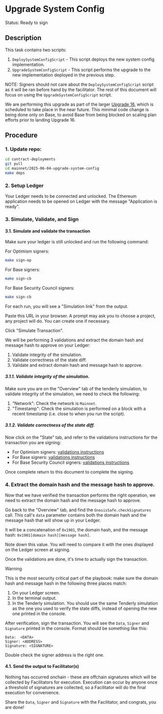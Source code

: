 # Upgrade System Config

Status: Ready to sign

## Description

This task contains two scripts:
1. `DeploySystemConfigScript` - This script deploys the new system config implementation.
2. `UpgradeSystemConfigScript` - This script performs the upgrade to the new implementation deployed in the previous step.

NOTE: Signers should not care about the `DeploySystemConfigScript` script as it will be ran before hand by the facilitator.
The rest of this document will focus on using the `UpgradeSystemConfigScript` script.

We are performing this upgrade as part of the larger [Upgrade 16](https://docs.optimism.io/notices/upgrade-16), which is scheduled to take place in the near future. This minimal code change is being done only on Base, to avoid Base from being blocked on scaling plan efforts prior to landing Upgrade 16.

## Procedure

### 1. Update repo:

```bash
cd contract-deployments
git pull
cd mainnet/2025-06-04-upgrade-system-config
make deps
```

### 2. Setup Ledger

Your Ledger needs to be connected and unlocked. The Ethereum
application needs to be opened on Ledger with the message "Application
is ready".

### 3. Simulate, Validate, and Sign

#### 3.1. Simulate and validate the transaction

Make sure your ledger is still unlocked and run the following command:

For Optimism signers:
```bash
make sign-op
```

For Base signers:
```bash
make sign-cb
```

For Base Security Council signers:
```bash
make sign-cb
```

For each run, you will see a "Simulation link" from the output.

Paste this URL in your browser. A prompt may ask you to choose a
project, any project will do. You can create one if necessary.

Click "Simulate Transaction".

We will be performing 3 validations and extract the domain hash and
message hash to approve on your Ledger:

1. Validate integrity of the simulation.
2. Validate correctness of the state diff.
3. Validate and extract domain hash and message hash to approve.

##### 3.1.1. Validate integrity of the simulation.

Make sure you are on the "Overview" tab of the tenderly simulation, to
validate integrity of the simulation, we need to check the following:

1. "Network": Check the network is `Mainnet`.
2. "Timestamp": Check the simulation is performed on a block with a
   recent timestamp (i.e. close to when you run the script).

##### 3.1.2. Validate correctness of the state diff.

Now click on the "State" tab, and refer to the validations instructions for the transaction you are signing:

- For Optimism signers: [validations instructions](./validations/OP_VALIDATION.md)
- For Base signers: [validations instructions](./validations/BASE_NESTED_VALIDATION.md)
- For Base Security Council signers: [validations instructions](./validations/BASE_SC_VALIDATION.md)

Once complete return to this document to complete the signing.

### 4. Extract the domain hash and the message hash to approve.

Now that we have verified the transaction performs the right
operation, we need to extract the domain hash and the message hash to
approve.

Go back to the "Overview" tab, and find the
`GnosisSafe.checkSignatures` call. This call's `data` parameter
contains both the domain hash and the message hash that will show up
in your Ledger.

It will be a concatenation of `0x1901`, the domain hash, and the
message hash: `0x1901[domain hash][message hash]`.

Note down this value. You will need to compare it with the ones
displayed on the Ledger screen at signing.

Once the validations are done, it's time to actually sign the
transaction.

> [!WARNING]
> This is the most security critical part of the playbook: make sure the
> domain hash and message hash in the following three places match:
>
> 1. On your Ledger screen.
> 2. In the terminal output.
> 3. In the Tenderly simulation. You should use the same Tenderly
>    simulation as the one you used to verify the state diffs, instead
>    of opening the new one printed in the console.
>

After verification, sign the transaction. You will see the `Data`,
`Signer` and `Signature` printed in the console. Format should be
something like this:

```shell
Data:  <DATA>
Signer: <ADDRESS>
Signature: <SIGNATURE>
```

Double check the signer address is the right one.

#### 4.1. Send the output to Facilitator(s)

Nothing has occurred onchain - these are offchain signatures which
will be collected by Facilitators for execution. Execution can occur
by anyone once a threshold of signatures are collected, so a
Facilitator will do the final execution for convenience.

Share the `Data`, `Signer` and `Signature` with the Facilitator, and
congrats, you are done!
